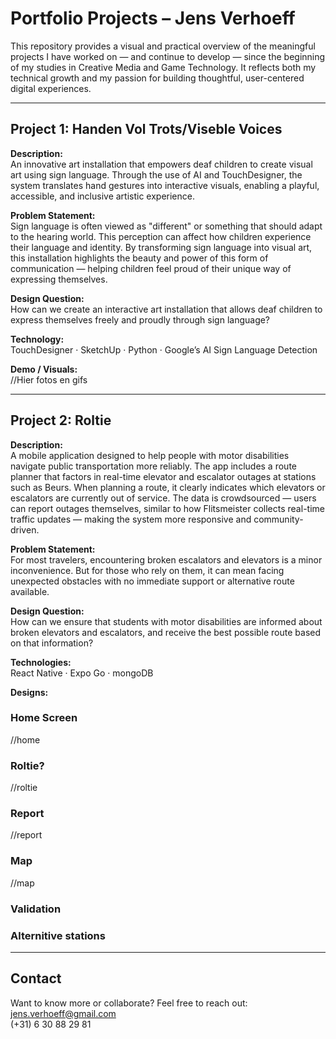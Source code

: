 # Portfolio Projects – Jens Verhoeff

This repository provides a visual and practical overview of the meaningful projects I have worked on — and continue to develop — since the beginning of my studies in Creative Media and Game Technology. It reflects both my technical growth and my passion for building thoughtful, user-centered digital experiences.

---

## Project 1: Handen Vol Trots/Viseble Voices

**Description:**  
An innovative art installation that empowers deaf children to create visual art using sign language. Through the use of AI and TouchDesigner, the system translates hand gestures into interactive visuals, enabling a playful, accessible, and inclusive artistic experience.

**Problem Statement:**  
Sign language is often viewed as "different" or something that should adapt to the hearing world. This perception can affect how children experience their language and identity. By transforming sign language into visual art, this installation highlights the beauty and power of this form of communication — helping children feel proud of their unique way of expressing themselves.

**Design Question:**  
How can we create an interactive art installation that allows deaf children to express themselves freely and proudly through sign language?

**Technology:**  
TouchDesigner · SketchUp · Python · Google’s AI Sign Language Detection

**Demo / Visuals:**  
//Hier fotos en gifs

---

## Project 2: Roltie

**Description:**  
A mobile application designed to help people with motor disabilities navigate public transportation more reliably. The app includes a route planner that factors in real-time elevator and escalator outages at stations such as Beurs. When planning a route, it clearly indicates which elevators or escalators are currently out of service. The data is crowdsourced — users can report outages themselves, similar to how Flitsmeister collects real-time traffic updates — making the system more responsive and community-driven.

**Problem Statement:**  
For most travelers, encountering broken escalators and elevators is a minor inconvenience. But for those who rely on them, it can mean facing unexpected obstacles with no immediate support or alternative route available.

**Design Question:**  
How can we ensure that students with motor disabilities are informed about broken elevators and escalators, and receive the best possible route based on that information?

**Technologies:**  
React Native · Expo Go · mongoDB

**Designs:**

### Home Screen  
//home

### Roltie?  
//roltie

### Report
//report

### Map
//map

### Validation

### Alternitive stations

---

## Contact  
Want to know more or collaborate? Feel free to reach out:  
jens.verhoeff@gmail.com  
(+31) 6 30 88 29 81
